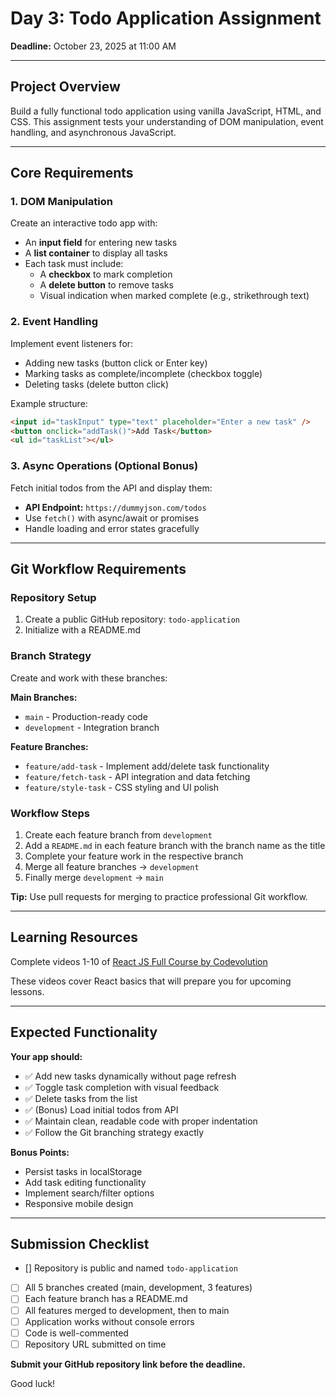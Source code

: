 # Day 3: Todo Application Assignment

**Deadline:** October 23, 2025 at 11:00 AM

---

## Project Overview

Build a fully functional todo application using vanilla JavaScript, HTML, and CSS. This assignment tests your understanding of DOM manipulation, event handling, and asynchronous JavaScript.

---

## Core Requirements

### 1. **DOM Manipulation**

Create an interactive todo app with:

- An **input field** for entering new tasks
- A **list container** to display all tasks
- Each task must include:
  - A **checkbox** to mark completion
  - A **delete button** to remove tasks
  - Visual indication when marked complete (e.g., strikethrough text)

### 2. **Event Handling**

Implement event listeners for:

- Adding new tasks (button click or Enter key)
- Marking tasks as complete/incomplete (checkbox toggle)
- Deleting tasks (delete button click)

Example structure:

```html
<input id="taskInput" type="text" placeholder="Enter a new task" />
<button onclick="addTask()">Add Task</button>
<ul id="taskList"></ul>
```

### 3. **Async Operations** (Optional Bonus)

Fetch initial todos from the API and display them:

- **API Endpoint:** `https://dummyjson.com/todos`
- Use `fetch()` with async/await or promises
- Handle loading and error states gracefully

---

## Git Workflow Requirements

### Repository Setup

1. Create a public GitHub repository: `todo-application`
2. Initialize with a README.md

### Branch Strategy

Create and work with these branches:

**Main Branches:**

- `main` - Production-ready code
- `development` - Integration branch

**Feature Branches:**

- `feature/add-task` - Implement add/delete task functionality
- `feature/fetch-task` - API integration and data fetching
- `feature/style-task` - CSS styling and UI polish

### Workflow Steps

1. Create each feature branch from `development`
2. Add a `README.md` in each feature branch with the branch name as the title
3. Complete your feature work in the respective branch
4. Merge all feature branches → `development`
5. Finally merge `development` → `main`

**Tip:** Use pull requests for merging to practice professional Git workflow.

---

## Learning Resources

Complete videos 1-10 of [React JS Full Course by Codevolution](https://youtube.com/playlist?list=PLC3y8-rFHvwgg3vaYJgHGnModB54rxOk3&si=ZOTpbX8zSJNYpRaw)

These videos cover React basics that will prepare you for upcoming lessons.

---

## Expected Functionality

**Your app should:**

- ✅ Add new tasks dynamically without page refresh
- ✅ Toggle task completion with visual feedback
- ✅ Delete tasks from the list
- ✅ (Bonus) Load initial todos from API
- ✅ Maintain clean, readable code with proper indentation
- ✅ Follow the Git branching strategy exactly

**Bonus Points:**

- Persist tasks in localStorage
- Add task editing functionality
- Implement search/filter options
- Responsive mobile design

---

## Submission Checklist

- [] Repository is public and named `todo-application`
- [ ] All 5 branches created (main, development, 3 features)
- [ ] Each feature branch has a README.md
- [ ] All features merged to development, then to main
- [ ] Application works without console errors
- [ ] Code is well-commented
- [ ] Repository URL submitted on time

**Submit your GitHub repository link before the deadline.**

Good luck!
